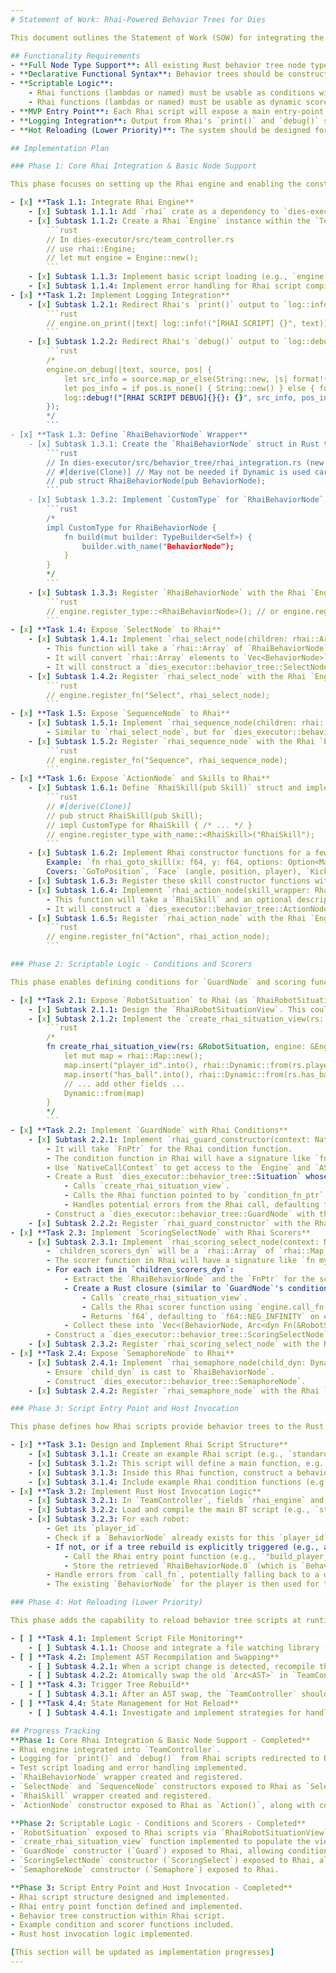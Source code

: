 ```yaml
---
# Statement of Work: Rhai-Powered Behavior Trees for Dies

This document outlines the Statement of Work (SOW) for integrating the Rhai scripting language into the Dies framework. The primary goal is to enable dynamic construction, composition, and execution of behavior trees (BTs), providing a flexible and potentially hot-reloadable way to define robot behaviors. This SOW is based on the detailed specification found in `scripting.md`.

## Functionality Requirements
- **Full Node Type Support**: All existing Rust behavior tree node types (`SelectNode`, `SequenceNode`, `GuardNode`, `ActionNode`, `SemaphoreNode`, `ScoringSelectNode`) must be constructible and usable from Rhai scripts.
- **Declarative Functional Syntax**: Behavior trees should be constructible in Rhai using a clear, declarative, and functional syntax (e.g., `Select([Guard(HasBall(), AttackGoal()), DefendGoal()])`).
- **Scriptable Logic**:
    - Rhai functions (lambdas or named) must be usable as conditions within `GuardNode`s, receiving `RobotSituation` context.
    - Rhai functions (lambdas or named) must be usable as dynamic scorers within `ScoringSelectNode`s, receiving `RobotSituation` context.
- **MVP Entry Point**: Each Rhai script will expose a main entry-point function (e.g., `build_tree(player_id)`) called by the Rust host for each robot, returning a fully constructed BT instance.
- **Logging Integration**: Output from Rhai's `print()` and `debug()` statements should be redirected to the Rust `log` crate.
- **Hot Reloading (Lower Priority)**: The system should be designed for future hot-reloading of behavior tree scripts.

## Implementation Plan

### Phase 1: Core Rhai Integration & Basic Node Support

This phase focuses on setting up the Rhai engine and enabling the construction of basic behavior tree nodes from Rhai scripts.

- [x] **Task 1.1: Integrate Rhai Engine**
    - [x] Subtask 1.1.1: Add `rhai` crate as a dependency to `dies-executor`. (Already completed prior to this SOW update)
    - [x] Subtask 1.1.2: Create a Rhai `Engine` instance within the `TeamController`.
        ```rust
        // In dies-executor/src/team_controller.rs
        // use rhai::Engine;
        // let mut engine = Engine::new();
        ```
    - [x] Subtask 1.1.3: Implement basic script loading (e.g., `engine.compile_file("path/to/script.rhai")`) for testing. Create a test script in `dies-executor/src/test_scripts/test_script.rhai` and load it in the `TeamController`.
    - [x] Subtask 1.1.4: Implement error handling for Rhai script compilation and execution, logging errors using the `log` crate.
- [x] **Task 1.2: Implement Logging Integration**
    - [x] Subtask 1.2.1: Redirect Rhai's `print()` output to `log::info!`.
        ```rust
        // engine.on_print(|text| log::info!("[RHAI SCRIPT] {}", text));
        ```
    - [x] Subtask 1.2.2: Redirect Rhai's `debug()` output to `log::debug!`, including source and position if available.
        ```rust
        /*
        engine.on_debug(|text, source, pos| {
            let src_info = source.map_or_else(String::new, |s| format!(" in '{}'", s));
            let pos_info = if pos.is_none() { String::new() } else { format!(" @ {}", pos) };
            log::debug!("[RHAI SCRIPT DEBUG]{}{}: {}", src_info, pos_info, text);
        });
        */
        ```
- [x] **Task 1.3: Define `RhaiBehaviorNode` Wrapper**
    - [x] Subtask 1.3.1: Create the `RhaiBehaviorNode` struct in Rust to wrap `BehaviorNode`.
        ```rust
        // In dies-executor/src/behavior_tree/rhai_integration.rs (new file perhaps)
        // #[derive(Clone)] // May not be needed if Dynamic is used carefully
        // pub struct RhaiBehaviorNode(pub BehaviorNode);
        ```
    - [x] Subtask 1.3.2: Implement `CustomType` for `RhaiBehaviorNode`.
        ```rust
        /*
        impl CustomType for RhaiBehaviorNode {
            fn build(mut builder: TypeBuilder<Self>) {
                builder.with_name("BehaviorNode");
            }
        }
        */
        ```
    - [x] Subtask 1.3.3: Register `RhaiBehaviorNode` with the Rhai `Engine` using the name `"BehaviorNode"`.
        ```rust
        // engine.register_type::<RhaiBehaviorNode>(); // or engine.register_type_with_name::<RhaiBehaviorNode>("BehaviorNode");
        ```
- [x] **Task 1.4: Expose `SelectNode` to Rhai**
    - [x] Subtask 1.4.1: Implement `rhai_select_node(children: rhai::Array, description: Option<String>) -> Result<RhaiBehaviorNode, Box<EvalAltResult>>`.
        - This function will take a `rhai::Array` of `RhaiBehaviorNode` and an optional description `String`.
        - It will convert `rhai::Array` elements to `Vec<BehaviorNode>`.
        - It will construct a `dies_executor::behavior_tree::SelectNode` and wrap it in `RhaiBehaviorNode`.
    - [x] Subtask 1.4.2: Register `rhai_select_node` with the Rhai `Engine` as `"Select"`.
        ```rust
        // engine.register_fn("Select", rhai_select_node);
        ```
- [x] **Task 1.5: Expose `SequenceNode` to Rhai**
    - [x] Subtask 1.5.1: Implement `rhai_sequence_node(children: rhai::Array, description: Option<String>) -> Result<RhaiBehaviorNode, Box<EvalAltResult>>`.
        - Similar to `rhai_select_node`, but for `dies_executor::behavior_tree::SequenceNode`.
    - [x] Subtask 1.5.2: Register `rhai_sequence_node` with the Rhai `Engine` as `"Sequence"`.
        ```rust
        // engine.register_fn("Sequence", rhai_sequence_node);
        ```
- [x] **Task 1.6: Expose `ActionNode` and Skills to Rhai**
    - [x] Subtask 1.6.1: Define `RhaiSkill(pub Skill)` struct and implement `CustomType` for it (named `"Skill"` or `"RhaiSkill"`).
        ```rust
        // #[derive(Clone)]
        // pub struct RhaiSkill(pub Skill);
        // impl CustomType for RhaiSkill { /* ... */ }
        // engine.register_type_with_name::<RhaiSkill>("RhaiSkill");
        ```
    - [x] Subtask 1.6.2: Implement Rhai constructor functions for a few representative skills (e.g., `GoToPosition`). These functions will return `RhaiSkill`. **Update: All skills from `skills.rs` are now exposed.**
        Example: `fn rhai_goto_skill(x: f64, y: f64, options: Option<Map>) -> RhaiSkill;`
        Covers: `GoToPosition`, `Face` (angle, position, player), `Kick`, `Wait`, `FetchBall`, `InterceptBall`, `ApproachBall`, `FetchBallWithHeading` (angle, position, player).
    - [x] Subtask 1.6.3: Register these skill constructor functions with the Rhai `Engine` (e.g., `"GoToPositionSkill"`).
    - [x] Subtask 1.6.4: Implement `rhai_action_node(skill_wrapper: RhaiSkill, description: Option<String>) -> Result<RhaiBehaviorNode, Box<EvalAltResult>>`.
        - This function will take a `RhaiSkill` and an optional description.
        - It will construct a `dies_executor::behavior_tree::ActionNode` using `skill_wrapper.0` and wrap it in `RhaiBehaviorNode`.
    - [x] Subtask 1.6.5: Register `rhai_action_node` with the Rhai `Engine` as `"Action"`.
        ```rust
        // engine.register_fn("Action", rhai_action_node);
        ```

### Phase 2: Scriptable Logic - Conditions and Scorers

This phase enables defining conditions for `GuardNode` and scoring functions for `ScoringSelectNode` directly in Rhai.

- [x] **Task 2.1: Expose `RobotSituation` to Rhai (as `RhaiRobotSituationView`)**
    - [x] Subtask 2.1.1: Design the `RhaiRobotSituationView`. This could be a Rust struct registered as a custom type, or a `rhai::Map`. It should provide read-only access to necessary fields from `RobotSituation` (e.g., `player_id`, ball position, own position, `has_ball()`, team context info). (Implemented using `rhai::Map`)
    - [x] Subtask 2.1.2: Implement the `create_rhai_situation_view(rs: &RobotSituation, engine: &Engine) -> Dynamic` function in Rust to populate the `RhaiRobotSituationView` from a `RobotSituation`.
        ```rust
        /*
        fn create_rhai_situation_view(rs: &RobotSituation, engine: &Engine) -> Dynamic {
            let mut map = rhai::Map::new();
            map.insert("player_id".into(), rhai::Dynamic::from(rs.player_id.to_string()));
            map.insert("has_ball".into(), rhai::Dynamic::from(rs.has_ball()));
            // ... add other fields ...
            Dynamic::from(map)
        }
        */
        ```
- [x] **Task 2.2: Implement `GuardNode` with Rhai Conditions**
    - [x] Subtask 2.2.1: Implement `rhai_guard_constructor(context: NativeCallContext, condition_fn_ptr: FnPtr, child_dyn: Dynamic, cond_description: Option<String>) -> Result<RhaiBehaviorNode, Box<EvalAltResult>>`.
        - It will take `FnPtr` for the Rhai condition function.
        - The condition function in Rhai will have a signature like `fn my_condition(situation_view) -> bool`.
        - Use `NativeCallContext` to get access to the `Engine` and `AST` (these might need to be `Arc`-wrapped and cloneable if not already).
        - Create a Rust `dies_executor::behavior_tree::Situation` whose closure:
            - Calls `create_rhai_situation_view`.
            - Calls the Rhai function pointed to by `condition_fn_ptr` using `engine.call_fn()` with the `RhaiRobotSituationView`.
            - Handles potential errors from the Rhai call, defaulting to `false`.
        - Construct a `dies_executor::behavior_tree::GuardNode` with this `Situation` and the child node.
    - [x] Subtask 2.2.2: Register `rhai_guard_constructor` with the Rhai `Engine` as `"Guard"`.
- [x] **Task 2.3: Implement `ScoringSelectNode` with Rhai Scorers**
    - [x] Subtask 2.3.1: Implement `rhai_scoring_select_node(context: NativeCallContext, children_scorers_dyn: rhai::Array, hysteresis_margin: f64, description: Option<String>) -> Result<RhaiBehaviorNode, Box<EvalAltResult>>`.
        - `children_scorers_dyn` will be a `rhai::Array` of `rhai::Map`s, each map like `#{ node: RhaiBehaviorNode, scorer: FnPtr }`.
        - The scorer function in Rhai will have a signature like `fn my_scorer(situation_view) -> float`.
        - For each item in `children_scorers_dyn`:
            - Extract the `RhaiBehaviorNode` and the `FnPtr` for the scorer.
            - Create a Rust closure (similar to `GuardNode`'s condition) that:
                - Calls `create_rhai_situation_view`.
                - Calls the Rhai scorer function using `engine.call_fn()`.
                - Returns `f64`, defaulting to `f64::NEG_INFINITY` on error.
            - Collect these into `Vec<(BehaviorNode, Arc<dyn Fn(&RobotSituation) -> f64>)>`.
        - Construct a `dies_executor::behavior_tree::ScoringSelectNode`.
    - [x] Subtask 2.3.2: Register `rhai_scoring_select_node` with the Rhai `Engine` as `"ScoringSelect"`.
- [x] **Task 2.4: Expose `SemaphoreNode` to Rhai**
    - [x] Subtask 2.4.1: Implement `rhai_semaphore_node(child_dyn: Dynamic, id: String, max_count: i64, description: Option<String>) -> Result<RhaiBehaviorNode, Box<EvalAltResult>>`.
        - Ensure `child_dyn` is cast to `RhaiBehaviorNode`.
        - Construct `dies_executor::behavior_tree::SemaphoreNode`.
    - [x] Subtask 2.4.2: Register `rhai_semaphore_node` with the Rhai `Engine` as `"Semaphore"`.

### Phase 3: Script Entry Point and Host Invocation

This phase defines how Rhai scripts provide behavior trees to the Rust application.

- [x] **Task 3.1: Design and Implement Rhai Script Structure**
    - [x] Subtask 3.1.1: Create an example Rhai script (e.g., `standard_player_tree.rhai`).
    - [x] Subtask 3.1.2: This script will define a main function, e.g., `fn build_player_bt(player_id_str) -> BehaviorNode`.
    - [x] Subtask 3.1.3: Inside this Rhai function, construct a behavior tree using the registered node constructors (`Select`, `Sequence`, `Action`, `Guard`, `ScoringSelect`, `Semaphore`).
    - [x] Subtask 3.1.4: Include example Rhai condition functions (e.g., `fn IsBallClose(s) { s.has_ball }`) and scorer functions.
- [x] **Task 3.2: Implement Rust Host Invocation Logic**
    - [x] Subtask 3.2.1: In `TeamController`, fields `rhai_engine` and `rhai_ast` store `Arc<Engine>` and `Arc<AST>` for the main behavior tree script.
    - [x] Subtask 3.2.2: Load and compile the main BT script (e.g., `standard_player_tree.rhai`) once during initialization. Store the `AST`.
    - [x] Subtask 3.2.3: For each robot:
        - Get its `player_id`.
        - Check if a `BehaviorNode` already exists for this `player_id` in a structure like `HashMap<PlayerId, BehaviorNode>` within `TeamController`.
        - If not, or if a tree rebuild is explicitly triggered (e.g., after hot reload):
            - Call the Rhai entry point function (e.g., `"build_player_bt"`) using `engine.call_fn::<RhaiBehaviorNode>(&mut scope, &self.main_bt_ast, "build_player_bt", (player_id_str,))`.
            - Store the retrieved `RhaiBehaviorNode.0` (which is `BehaviorNode`) in the `HashMap`.
        - Handle errors from `call_fn`, potentially falling back to a default Rust-defined BT and storing that.
        - The existing `BehaviorNode` for the player is then used for the current update cycle.

### Phase 4: Hot Reloading (Lower Priority)

This phase adds the capability to reload behavior tree scripts at runtime.

- [ ] **Task 4.1: Implement Script File Monitoring**
    - [ ] Subtask 4.1.1: Choose and integrate a file watching library (e.g., `notify`) or implement a simple polling mechanism to detect changes in Rhai script files.
- [ ] **Task 4.2: Implement AST Recompilation and Swapping**
    - [ ] Subtask 4.2.1: When a script change is detected, recompile the script file into a new `AST` using `engine.compile_file()`.
    - [ ] Subtask 4.2.2: Atomically swap the old `Arc<AST>` in `TeamController` with the new one (`self.main_bt_ast = Arc::new(new_ast);`).
- [ ] **Task 4.3: Trigger Tree Rebuild**
    - [ ] Subtask 4.3.1: After an AST swap, the `TeamController` should invalidate or clear existing player BTs. On the next update cycle for each player (or immediately), if a BT is requested and not present (or marked as invalid), it will be rebuilt by calling the entry point function from the *new* `AST` as per Task 3.2.3.
- [ ] **Task 4.4: State Management for Hot Reload**
    - [ ] Subtask 4.4.1: Investigate and implement strategies for handling state in nodes like `SemaphoreNode` (`player_id_holding_via_this_node`) and `ScoringSelectNode` (`current_best_child_index`, `current_best_child_score`) when a tree is rebuilt. This might involve resetting their state or attempting to transfer it if possible and meaningful. For MVP, resetting might be sufficient.

## Progress Tracking
**Phase 1: Core Rhai Integration & Basic Node Support - Completed**
- Rhai engine integrated into `TeamController`.
- Logging for `print()` and `debug()` from Rhai scripts redirected to Rust's `log` crate.
- Test script loading and error handling implemented.
- `RhaiBehaviorNode` wrapper created and registered.
- `SelectNode` and `SequenceNode` constructors exposed to Rhai as `Select()` and `Sequence()`.
- `RhaiSkill` wrapper created and registered.
- `ActionNode` constructor exposed to Rhai as `Action()`, along with constructors for all skills defined in `skills.rs` (e.g., `GoToPositionSkill`, `FaceAngleSkill`, `KickSkill`, etc.).

**Phase 2: Scriptable Logic - Conditions and Scorers - Completed**
- `RobotSituation` exposed to Rhai scripts via `RhaiRobotSituationView` (implemented as `rhai::Map`).
- `create_rhai_situation_view` function implemented to populate the view.
- `GuardNode` constructor (`Guard`) exposed to Rhai, allowing conditions as Rhai functions.
- `ScoringSelectNode` constructor (`ScoringSelect`) exposed to Rhai, allowing scorers as Rhai functions.
- `SemaphoreNode` constructor (`Semaphore`) exposed to Rhai.

**Phase 3: Script Entry Point and Host Invocation - Completed**
- Rhai script structure designed and implemented.
- Rhai entry point function defined and implemented.
- Behavior tree construction within Rhai script.
- Example condition and scorer functions included.
- Rust host invocation logic implemented.

[This section will be updated as implementation progresses]
---
```

